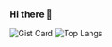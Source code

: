 ### Hi there 👋

<!--
**keeStep/keeStep** is a ✨ _special_ ✨ repository because its `README.md` (this file) appears on your GitHub profile.

Here are some ideas to get you started:

- 🔭 I’m currently working on ...
- 🌱 I’m currently learning ...
- 👯 I’m looking to collaborate on ...
- 🤔 I’m looking for help with ...
- 💬 Ask me about ...
- 📫 How to reach me: ...
- 😄 Pronouns: ...
- ⚡ Fun fact: ...
-->

![Gist Card](https://github-readme-stats.vercel.app/api?username=keestep&show_icons=true)
![Top Langs](https://github-readme-stats.vercel.app/api/top-langs/?username=keestep&layout=compact&langs_count=10)
